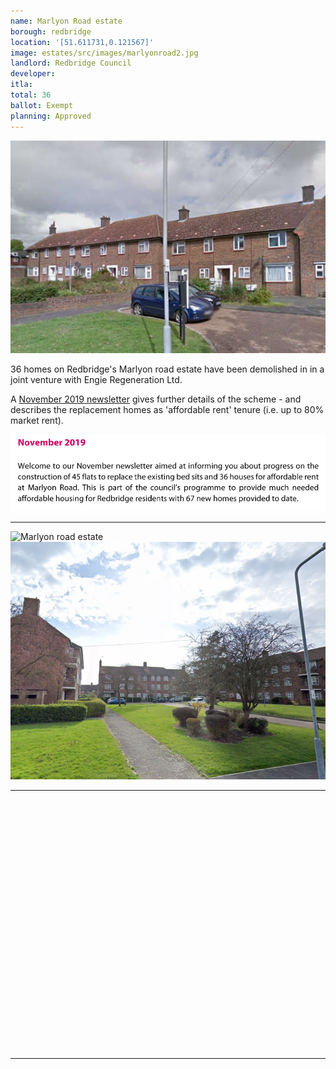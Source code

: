 ```yaml
---
name: Marlyon Road estate
borough: redbridge
location: '[51.611731,0.121567]'
image: estates/src/images/marlyonroad2.jpg
landlord: Redbridge Council
developer:
itla:
total: 36
ballot: Exempt
planning: Approved
---
```

![Marlyon road estate](../estates/src/images/marlyonroad2.jpg)

36 homes on Redbridge's Marlyon road estate have been demolished in in a joint venture with Engie Regeneration Ltd. 

A [November 2019 newsletter](https://www.redbridge.gov.uk/media/7409/marlyon-road-newsletter-november-2019.pdf) gives further details of the scheme - and describes the replacement homes as 'affordable rent' tenure (i.e. up to 80% market rent).

![Marlyon road estate](../estates/src/images/marlyonar.png)

---

  ![Marlyon road estate](../estates/src/images/marlyonroad.png)
  ![Marlyon road estate](../estates/src/images/marlyon3.png)

---

<!------------THE CODE BELOW RENDERS THE MAP - DO NOT EDIT! ---------------------------->

<div id="map" style="width: 100%; height: 400px;"></div>

<script>
  var map = L.map('map').setView({{ location }}, 13);
  L.tileLayer('https://tile.openstreetmap.org/{z}/{x}/{y}.png', {
  maxZoom: 19,
attribution: '&copy; <a href="http://www.openstreetmap.org/copyright">OpenStreetMap</a>'
}).addTo(map);
var circle = L.circle({{ location }}, {
    color: 'red',
    fillColor: '#f03',
    fillOpacity: 0.5,
    radius: 500
}).addTo(map);
</script>

---